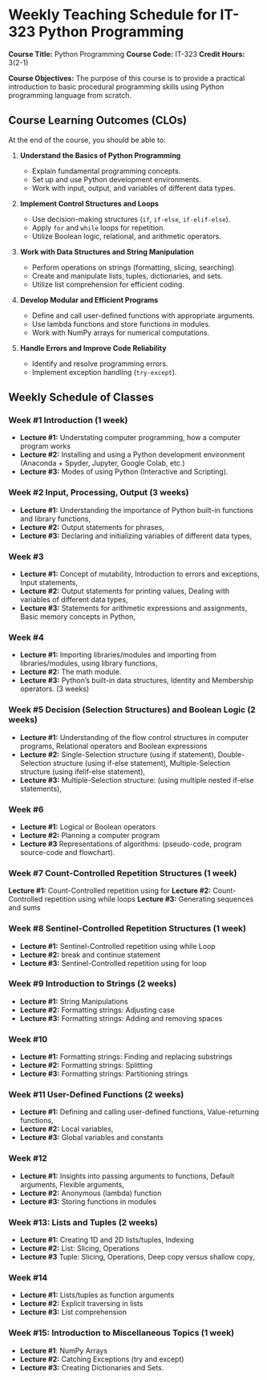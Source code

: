 # Weekly Teaching Schedule for IT-323 Python Programming

**Course Title:** Python Programming
**Course Code:** IT-323
**Credit Hours:** 3(2-1)

**Course Objectives:** The purpose of this course is to provide a practical introduction to basic procedural
programming skills using Python programming language from scratch.

## **Course Learning Outcomes (CLOs)**  

At the end of the course, you should be able to: 

1. **Understand the Basics of Python Programming**  
   - Explain fundamental programming concepts.  
   - Set up and use Python development environments.  
   - Work with input, output, and variables of different data types.  

2. **Implement Control Structures and Loops**  
   - Use decision-making structures (`if`, `if-else`, `if-elif-else`).  
   - Apply `for` and `while` loops for repetition.  
   - Utilize Boolean logic, relational, and arithmetic operators.  

3. **Work with Data Structures and String Manipulation**  
   - Perform operations on strings (formatting, slicing, searching).  
   - Create and manipulate lists, tuples, dictionaries, and sets.  
   - Utilize list comprehension for efficient coding.  

4. **Develop Modular and Efficient Programs**  
   - Define and call user-defined functions with appropriate arguments.  
   - Use lambda functions and store functions in modules.  
   - Work with NumPy arrays for numerical computations.  

5. **Handle Errors and Improve Code Reliability**  
   - Identify and resolve programming errors.  
   - Implement exception handling (`try-except`).

<script async src="https://pagead2.googlesyndication.com/pagead/js/adsbygoogle.js?client=ca-pub-1602443888929206"
     crossorigin="anonymous"></script>
<ins class="adsbygoogle"
     style="display:block; text-align:center;"
     data-ad-layout="in-article"
     data-ad-format="fluid"
     data-ad-client="ca-pub-1602443888929206"
     data-ad-slot="6296238623"></ins>
<script>
     (adsbygoogle = window.adsbygoogle || []).push({});
</script>

## Weekly Schedule of Classes

### Week #1 Introduction (1 week)

- **Lecture #1:** Understating computer programming, how a computer program works 
- **Lecture #2:** Installing and using a Python development environment (Anaconda + Spyder, Jupyter, Google Colab, etc.)
- **Lecture #3:** Modes of using Python (Interactive and Scripting). 

### Week #2 Input, Processing, Output (3 weeks)

- **Lecture #1:** Understanding the importance of Python built-in functions and library functions, 
- **Lecture #2:** Output statements for phrases, 
- **Lecture #3:** Declaring and initializing variables of different data types, 

### Week #3

- **Lecture #1:** Concept of mutability, Introduction to errors and exceptions, Input statements, 
- **Lecture #2:** Output statements for printing values, Dealing with variables of different data types, 
- **Lecture #3:** Statements for arithmetic expressions and assignments, Basic memory concepts in Python, 

### Week #4

- **Lecture #1:** Importing libraries/modules and importing from libraries/modules, using library functions, 
- **Lecture #2:** The math module.
- **Lecture #3:** Python’s built-in data structures, Identity and Membership operators. (3 weeks) 

### Week #5 Decision (Selection Structures) and Boolean Logic (2 weeks)

- **Lecture #1:** Understanding of the flow control structures in computer programs, Relational operators and Boolean expressions
- **Lecture #2:** Single-Selection structure (using if statement), Double-Selection structure (using if-else statement), Multiple-Selection structure (using ifelif-else statement), 
- **Lecture #3:** Multiple-Selection structure: (using multiple nested if-else statements), 

### Week #6

- **Lecture #1:** Logical or Boolean operators
- **Lecture #2:** Planning a computer program
- **Lecture #3**  Representations of algorithms: (pseudo-code, program source-code and flowchart).

### Week #7 Count-Controlled Repetition Structures (1 week)

**Lecture #1:** Count-Controlled repetition using for 
**Lecture #2:** Count-Controlled repetition using while loops
**Lecture #3:** Generating sequences and sums

### Week #8 Sentinel-Controlled Repetition Structures (1 week)

- **Lecture #1:** Sentinel-Controlled repetition using while Loop 
- **Lecture #2:** break and continue statement 
- **Lecture #3:** Sentinel-Controlled repetition using for loop 

<script async src="https://pagead2.googlesyndication.com/pagead/js/adsbygoogle.js?client=ca-pub-1602443888929206"
     crossorigin="anonymous"></script>
<ins class="adsbygoogle"
     style="display:block; text-align:center;"
     data-ad-layout="in-article"
     data-ad-format="fluid"
     data-ad-client="ca-pub-1602443888929206"
     data-ad-slot="6296238623"></ins>
<script>
     (adsbygoogle = window.adsbygoogle || []).push({});
</script>

### Week #9 Introduction to Strings (2 weeks)

- **Lecture #1:** String Manipulations 
- **Lecture #2:** Formatting strings: Adjusting case 
- **Lecture #3:** Formatting strings: Adding and removing spaces 

### Week #10

- **Lecture #1:** Formatting strings: Finding and replacing substrings 
- **Lecture #2:** Formatting strings: Splitting
- **Lecture #3:** Formatting strings: Partitioning strings

### Week #11 User-Defined Functions (2 weeks) 

- **Lecture #1:** Defining and calling user-defined functions, Value-returning functions, 
- **Lecture #2:** Local variables, 
- **Lecture #3:** Global variables and constants 

### Week #12

- **Lecture #1:** Insights into passing arguments to functions, Default arguments, Flexible arguments, 
- **Lecture #2:** Anonymous (lambda) function 
- **Lecture #3:** Storing functions in modules 

### Week #13: Lists and Tuples (2 weeks)

- **Lecture #1:** Creating 1D and 2D lists/tuples, Indexing 
- **Lecture #2:** List: Slicing, Operations
- **Lecture #3**  Tuple: Slicing, Operations, Deep copy versus shallow copy, 

### Week #14

- **Lecture #1:** Lists/tuples as function arguments
- **Lecture #2:** Explicit traversing in lists
- **Lecture #3:** List comprehension

### Week #15: Introduction to Miscellaneous Topics (1 week)

- **Lecture #1**: NumPy Arrays
- **Lecture #2:** Catching Exceptions (try and except)
- **Lecture #3:** Creating Dictionaries and Sets. 

<script async src="https://pagead2.googlesyndication.com/pagead/js/adsbygoogle.js?client=ca-pub-1602443888929206"
     crossorigin="anonymous"></script>
<!-- display square -->
<ins class="adsbygoogle"
     style="display:block"
     data-ad-client="ca-pub-1602443888929206"
     data-ad-slot="9845543342"
     data-ad-format="auto"
     data-full-width-responsive="true"></ins>
<script>
     (adsbygoogle = window.adsbygoogle || []).push({});
</script>